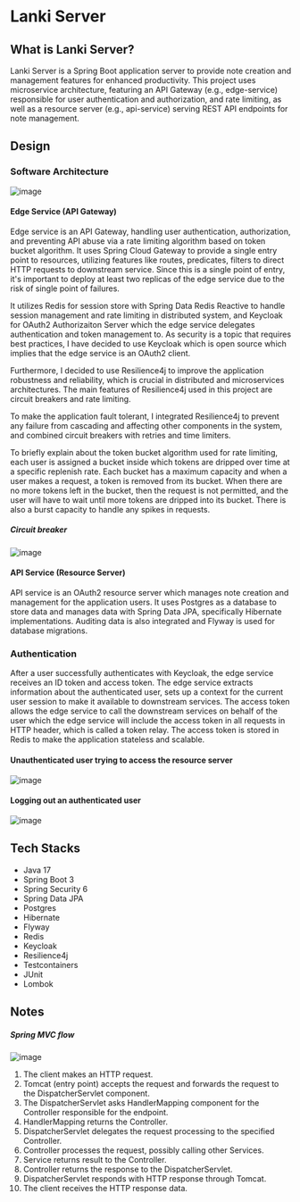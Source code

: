 # Lanki Server

## What is Lanki Server? 

Lanki Server is a Spring Boot application server to provide note creation and management features for enhanced productivity. This project uses microservice architecture, featuring an API Gateway (e.g., edge-service) responsible for user authentication and authorization, and rate limiting, as well as a resource server (e.g., api-service) serving REST API endpoints for note management. 


## Design 

### Software Architecture 

![image](https://github.com/imko/lanki-backend/assets/46854966/6cf04393-37ac-4a0e-b472-f25bedb018d7)

#### Edge Service (API Gateway) 

Edge service is an API Gateway, handling user authentication, authorization, and preventing API abuse via a rate limiting algorithm based on token bucket algorithm. It uses Spring Cloud Gateway to provide a single entry point to resources, utilizing features like routes, predicates, filters to direct HTTP requests to downstream service. Since this is a single point of entry, it's important to deploy at least two replicas of the edge service due to the risk of single point of failures. 

It utilizes Redis for session store with Spring Data Redis Reactive to handle session management and rate limiting in distributed system, and Keycloak for OAuth2 Authorizaiton Server which the edge service delegates authentication and token management to. As security is a topic that requires best practices, I have decided to use Keycloak which is open source which implies that the edge service is an OAuth2 client. 

Furthermore, I decided to use Resilience4j to improve the application robustness and reliability, which is crucial in distributed and microservices architectures. The main features of Resilience4j used in this project are circuit breakers and rate limiting. 

To make the application fault tolerant, I integrated Resilience4j to prevent any failure from cascading and affecting other components in the system, and combined circuit breakers with retries and time limiters. 

To briefly explain about the token bucket algorithm used for rate limiting, each user is assigned a bucket inside which tokens are dripped over time at a specific replenish rate. Each bucket has a maximum capacity and when a user makes a request, a token is removed from its bucket. When there are no more tokens left in the bucket, then the request is not permitted, and the user will have to wait until more tokens are dripped into its bucket. There is also a burst capacity to handle any spikes in requests. 

##### Circuit breaker 

![image](https://github.com/imko/lanki-backend/assets/46854966/80e74425-37bd-4370-a39b-224c4d3b6237)


#### API Service (Resource Server) 

API service is an OAuth2 resource server which manages note creation and management for the application users. It uses Postgres as a database to store data and manages data with Spring Data JPA, specifically Hibernate implementations. Auditing data is also integrated and Flyway is used for database migrations. 


### Authentication

After a user successfully authenticates with Keycloak, the edge service receives an ID token and access token. The edge service extracts information about the authenticated user, sets up a context for the current user session to make it available to downstream services. The access token allows the edge service to call the downstream services on behalf of the user which the edge service will include the access token in all requests in HTTP header, which is called a token relay. The access token is stored in Redis to make the application stateless and scalable. 

#### Unauthenticated user trying to access the resource server 

![image](https://github.com/imko/lanki-backend/assets/46854966/a905f779-02f5-4712-b18d-d1bf73f2d926)


#### Logging out an authenticated user 

![image](https://github.com/imko/lanki-backend/assets/46854966/98e5d8d8-2a2c-457b-80f4-99b448e976d2)


## Tech Stacks 

- Java 17
- Spring Boot 3
- Spring Security 6
- Spring Data JPA
- Postgres
- Hibernate
- Flyway 
- Redis
- Keycloak
- Resilience4j
- Testcontainers
- JUnit
- Lombok


## Notes

##### Spring MVC flow

![image](https://github.com/imko/lanki-backend/assets/46854966/110a0231-f114-48e6-aee7-b5756b0864a5)

1. The client makes an HTTP request.
2. Tomcat (entry point) accepts the request and forwards the request to the DispatcherServlet component.
3. The DispatcherServlet asks HandlerMapping component for the Controller responsible for the endpoint.
4. HandlerMapping returns the Controller.
5. DispatcherServlet delegates the request processing to the specified Controller.
6. Controller processes the request, possibly calling other Services.
7. Service returns result to the Controller.
8. Controller returns the response to the DispatcherServlet.
9. DispatcherServlet responds with HTTP response through Tomcat.
10. The client receives the HTTP response data.

